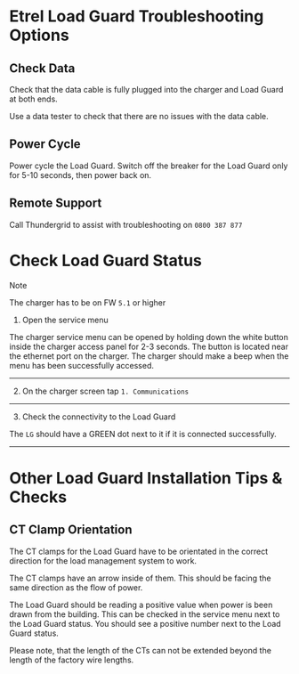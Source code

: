 # Etrel Load Guard Troubleshooting Options
## Check Data
Check that the data cable is fully plugged into the charger and Load Guard at both ends.

Use a data tester to check that there are no issues with the data cable.

## Power Cycle
Power cycle the Load Guard. Switch off the breaker for the Load Guard only for 5-10 seconds, then power back on.  

## Remote Support
Call Thundergrid to assist with troubleshooting on `0800 387 877`

# Check Load Guard Status
> [!NOTE]
> The charger has to be on FW `5.1` or higher
1. Open the service menu

The charger service menu can be opened by holding down the white button inside the charger access panel for 2-3 seconds. The button is located near the ethernet port on the charger. The charger should make a beep when the menu has been successfully accessed.
***
2. On the charger screen tap `1. Communications`

***
3. Check the connectivity to the Load Guard

The `LG` should have a GREEN dot next to it if it is connected successfully.
***

# Other Load Guard Installation Tips & Checks
## CT Clamp Orientation
The CT clamps for the Load Guard have to be orientated in the correct direction for the load management system to work.

The CT clamps have an arrow inside of them. This should be facing the same direction as the flow of power.

The Load Guard should be reading a positive value when power is been drawn from the building. This can be checked in the service menu next to the Load Guard status. You should see a positive number next to the Load Guard status.

Please note, that the length of the CTs can not be extended beyond the length of the factory wire lengths.
